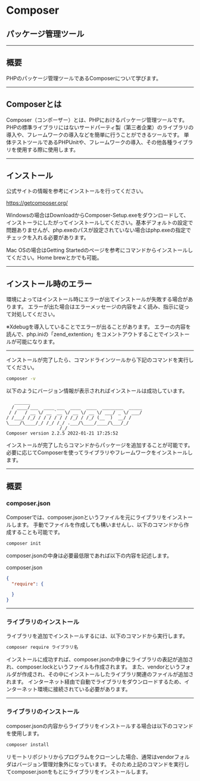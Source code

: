 # Composer

## パッケージ管理ツール

---

## 概要

PHPのパッケージ管理ツールであるComposerについて学びます。

---

## Composerとは

Composer（コンポーザー）とは、PHPにおけるパッケージ管理ツールです。
PHPの標準ライブラリにはないサードパーティ製（第三者企業）のライブラリの導入や、フレームワークの導入などを簡単に行うことができるツールです。
単体テストツールであるPHPUnitや、フレームワークの導入、その他各種ライブラリを使用する際に使用します。

---

## インストール

公式サイトの情報を参考にインストールを行ってください。

https://getcomposer.org/

Windowsの場合はDownloadからComposer-Setup.exeをダウンロードして、インストーラにしたがってインストールしてください。基本デフォルトの設定で問題ありませんが、php.exeのパスが設定されていない場合はphp.exeの指定でチェックを入れる必要があります。

Mac OSの場合はGetting Startedのページを参考にコマンドからインストールしてください。Home brewとかでも可能。

---

## インストール時のエラー

環境によってはインストール時にエラーが出てインストールが失敗する場合があります。
エラーが出た場合はエラーメッセージの内容をよく読み、指示に従って対処してください。

※Xdebugを導入していることでエラーが出ることがあります。
エラーの内容を読んで、php.iniの「zend_extention」をコメントアウトすることでインストールが可能になります。

---

インストールが完了したら、コマンドラインツールから下記のコマンドを実行してください。

```bash
composer -v
```

以下のようにバージョン情報が表示されればインストールは成功しています。

```text
   ______
  / ____/___  ____ ___  ____  ____  ________  _____
 / /   / __ \/ __ `__ \/ __ \/ __ \/ ___/ _ \/ ___/
/ /___/ /_/ / / / / / / /_/ / /_/ (__  )  __/ /
\____/\____/_/ /_/ /_/ .___/\____/____/\___/_/
                    /_/
Composer version 2.2.5 2022-01-21 17:25:52
```

インストールが完了したらコマンドからパッケージを追加することが可能です。
必要に応じてComposerを使ってライブラリやフレームワークをインストールします。

---

## 概要

### composer.json
Composerでは、composer.jsonというファイルを元にライブラリをインストールします。
手動でファイルを作成しても構いませんし、以下のコマンドから作成することも可能です。

```bash
composer init
```

composer.jsonの中身は必要最低限であれば以下の内容を記述します。

composer.json

```json
{ 
  "require": {

  }
}
```

---

### ライブラリのインストール

ライブラリを追加でインストールするには、以下のコマンドから実行します。

```bash
composer require ライブラリ名
```

インストールに成功すれば、composer.jsonの中身にライブラリの表記が追加され、composer.lockというファイルも作成されます。
また、vendorというフォルダが作成され、その中にインストールしたライブラリ関連のファイルが追加されます。
インターネット経由で自動でライブラリをダウンロードするため、インターネット環境に接続されている必要があります。

---

### ライブラリのインストール

composer.jsonの内容からライブラリをインストールする場合は以下のコマンドを使用します。

```bash
composer install
```

リモートリポジトリからプログラムをクローンした場合、通常はvendorフォルダはバージョン管理対象外になっています。
そのため上記のコマンドを実行してcomposer.jsonをもとにライブラリをインストールします。
